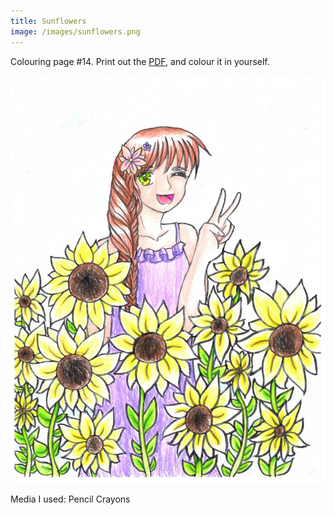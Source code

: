 ```yaml
---
title: Sunflowers
image: /images/sunflowers.png
---
```

Colouring page #14. Print out the [PDF], and colour it in yourself.

![png]

Media I used: Pencil Crayons

[png]: /images/sunflowers.png
[PDF]: /images/sunflowers.pdf
